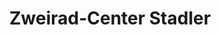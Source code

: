---
title: "Zweirad-Center Stadler"
url: /neumarkt-in-der-oberpfalz/zweirad-center-stadler/
shop: Fahrrad
---
